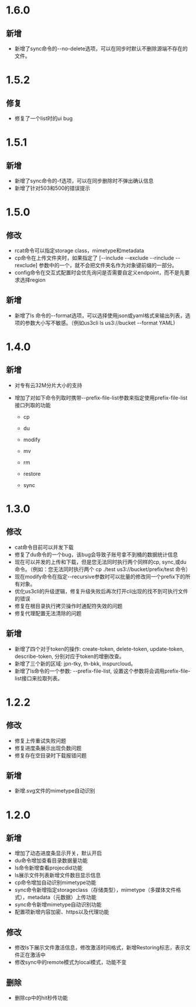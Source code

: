 # 1.6.0

## 新增

- 新增了sync命令的--no-delete选项，可以在同步时默认不删除源端不存在的文件。

# 1.5.2

## 修复

- 修复了一个list时的ui bug

# 1.5.1

## 新增

- 新增了sync命令的-f选项，可以在同步删除时不弹出确认信息
- 新增了针对503和500的错误提示

# 1.5.0

## 修改

- rcat命令可以指定storage class，mimetype和metadata
- cp命令在上传文件夹时，如果指定了 [--include --exclude --rinclude --rexclude] 参数中的一个，就不会把文件夹名作为对象键前缀的一部分。
- config命令在交互式配置时会优先询问是否需要自定义endpoint，而不是先要求选择region

## 新增

- 新增了ls 命令的--format选项，可以选择使用json或yaml格式来输出列表，选项的参数大小写不敏感。（例如us3cli ls us3://bucket --format YAML)

# 1.4.0

## 新增

- 对专有云32M分片大小的支持

- 增加了对如下命令列取时携带--prefix-file-list参数来指定使用prefix-file-list接口列取的功能

  * cp 

  * du 
  * modify 
  * mv 
  * rm 
  * restore 
  * sync

# 1.3.0

## 修改

- cat命令目前可以并发下载
- 修复了du命令的一个bug，该bug会导致子账号拿不到桶的数据统计信息
- 现在可以并发的上传和下载，但是您无法同时执行两个同样的cp, sync,或du命令。（例如：您无法同时执行两个 cp ./test us3://bucket/prefix/test 命令）
- 现在modify命令在指定--recursive参数时可以批量的修改同一个prefix下的所有对象。
- 优化us3cli的升级逻辑，修复升级失败后再次打开cli出现的找不到可执行文件的错误
- 修复在根目录执行拷贝操作时通配符失效的问题
- 修复代理配置无法清除的问题

## 新增

- 新增了四个对于token的操作: create-token, delete-token, update-token, describe-token, 分别对应于token的增删改查。
- 新增了三个新的区域: jpn-tky, th-bkk, inspurcloud。
- 新增了ls命令的一个参数: --prefix-file-list, 设置这个参数将会调用prefix-file-list接口来拉取列表。

# 1.2.2
## 修改

- 修复上传重试失败问题
- 修复进度条展示出现负数问题
- 修复存在空目录时下载报错问题

## 新增

- 新增.svg文件的mimetype自动识别

# 1.2.0

## 新增

- 增加了动态进度条显示开关，默认开启
- du命令增加查看目录数据量功能
- ls命令新增查看projecdid功能
- ls展示文件列表新增文件数目显示信息
- cp命令增加自动识别mimetype功能
- sync命令新增指定storageclass（存储类型），mimetype（多媒体文件格式），metadata（元数据）上传功能
- sync命令新增mimetype自动识别功能
- 配置项新增内容加密、https以及代理功能

## 修改

- 修改ls下展示文件激活信息，修改激活时间格式，新增Restoring标志，表示文件正在激活中
- 修改sync中的remote模式为local模式，功能不变

## 删除

- 删除cp中的hit秒传功能
